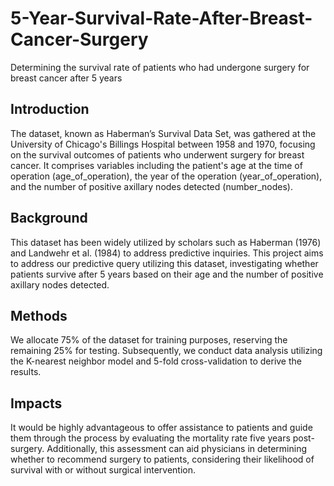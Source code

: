 # 5-Year-Survival-Rate-After-Breast-Cancer-Surgery

Determining the survival rate of patients who had undergone surgery for breast cancer after 5 years

## Introduction

The dataset, known as Haberman’s Survival Data Set, was gathered at the University of Chicago's Billings Hospital between 1958 and 1970, focusing on the survival outcomes of patients who underwent surgery for breast cancer. It comprises variables including the patient's age at the time of operation (age_of_operation), the year of the operation (year_of_operation), and the number of positive axillary nodes detected (number_nodes).

## Background

This dataset has been widely utilized by scholars such as Haberman (1976) and Landwehr et al. (1984) to address predictive inquiries. This project aims to address our predictive query utilizing this dataset, investigating whether patients survive after 5 years based on their age and the number of positive axillary nodes detected.

## Methods

We allocate 75% of the dataset for training purposes, reserving the remaining 25% for testing. Subsequently, we conduct data analysis utilizing the K-nearest neighbor model and 5-fold cross-validation to derive the results.

## Impacts

It would be highly advantageous to offer assistance to patients and guide them through the process by evaluating the mortality rate five years post-surgery. Additionally, this assessment can aid physicians in determining whether to recommend surgery to patients, considering their likelihood of survival with or without surgical intervention.
